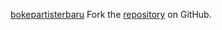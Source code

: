 [bokepartisterbaru](https://bokepartisterbaru.pages.dev)
Fork the [repository](https://github.com/darnomitro) on GitHub.